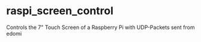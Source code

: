 # raspi_screen_control
Controls the 7" Touch Screen of a Raspberry Pi with UDP-Packets sent from edomi

